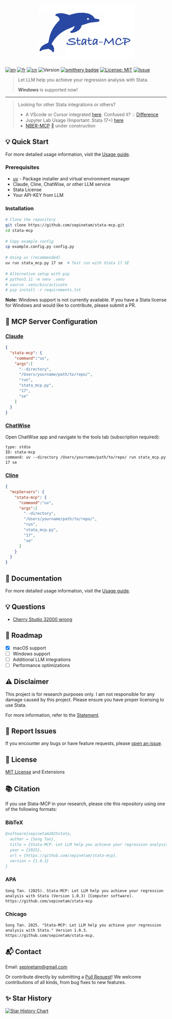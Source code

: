 <h1 align="center">
  <a href="https://www.statamcp.com"><img src="src/img/logo_with_name.jpg" alt="logo" width="300"/></a>
</h1>

[![en](https://img.shields.io/badge/lang-English-red.svg)](README.md)
[![fr](https://img.shields.io/badge/langue-Français-blue.svg)](docs/README/fr/README.md)
[![cn](https://img.shields.io/badge/语言-中文-yellow.svg)](docs/README/cn/README.md)
![Version](https://img.shields.io/badge/version-1.1.0-blue.svg)
[![smithery badge](https://smithery.ai/badge/@SepineTam/stata-mcp)](https://smithery.ai/server/@SepineTam/stata-mcp)
[![License: MIT](https://img.shields.io/badge/License-MIT-yellow.svg)](LICENSE)
[![Issue](https://img.shields.io/badge/Issue-report-green.svg)](https://github.com/sepinetam/stata-mcp/issues/new)


> Let LLM help you achieve your regression analysis with Stata.
> 
> **Windows** is supported now!

---

> Looking for other Stata integrations or others?
>
> - A VScode or Cursor integrated [here](https://github.com/hanlulong/stata-mcp). Confused it? 💡 [Difference](docs/Difference.md)
> - Jupyter Lab Usage (Important: Stata 17+) [here](https://github.com/sepinetam/Jupyter-Stata)
> - [NBER-MCP](https://github.com/sepinetam/NBER-MCP) 🔧 under construction

## 💡 Quick Start
For more detailed usage information, visit the [Usage guide](docs/Usage.md).

### Prerequisites
- [uv](https://github.com/astral-sh/uv) - Package installer and virtual environment manager
- Claude, Cline, ChatWise, or other LLM service
- Stata License
- Your API-KEY from LLM

### Installation
```bash
# Clone the repository
git clone https://github.com/sepinetam/stata-mcp.git
cd stata-mcp

# Copy example config
cp example.config.py config.py

# Using uv (recommended)
uv run stata_mcp.py 17 se  # Test run with Stata 17 SE

# Alternative setup with pip
# python3.11 -m venv .venv
# source .venv/bin/activate
# pip install -r requirements.txt
```

**Note:** Windows support is not currently available. If you have a Stata license for Windows and would like to contribute, please submit a PR.

## 🔧 MCP Server Configuration

### [Claude](https://claude.ai/)
```json
{
  "stata-mcp": {
    "command":"uv",
    "args":[
      "--directory",
      "/Users/yourname/path/to/repo/",
      "run",
      "stata_mcp.py",
      "17",
      "se"
    ]
  }
}
```

### [ChatWise](https://chatwise.app/)
Open ChatWise app and navigate to the tools tab (subscription required):

```
type: stdio
ID: stata-mcp
command: uv --directory /Users/yourname/path/to/repo/ run stata_mcp.py 17 se
```

### [Cline](https://github.com/cline/cline)
```json
{
  "mcpServers": {
    "stata-mcp": {
      "command":"uv",
      "args":[
        "--directory",
        "/Users/yourname/path/to/repo/",
        "run",
        "stata_mcp.py",
        "17",
        "se"
      ]
    }
  }
}
```

## 📝 Documentation
For more detailed usage information, visit the [Usage guide](docs/Usage.md).

## 💡 Questions
- [Cherry Studio 32000 wrong](docs/Questions.md#cherry-studio-32000-wrong)

## 🚀 Roadmap
- [x] macOS support
- [ ] Windows support
- [ ] Additional LLM integrations
- [ ] Performance optimizations

## ⚠️ Disclaimer
This project is for research purposes only. I am not responsible for any damage caused by this project. Please ensure you have proper licensing to use Stata.

For more information, refer to the [Statement](docs/Statement.md).

## 🐛 Report Issues
If you encounter any bugs or have feature requests, please [open an issue](https://github.com/sepinetam/stata-mcp/issues/new).

## 📄 License
[MIT License](License) and Extensions

## 📚 Citation
If you use Stata-MCP in your research, please cite this repository using one of the following formats:

### BibTeX
```bibtex
@software{sepinetam2025stata,
  author = {Song Tan},
  title = {Stata-MCP: Let LLM help you achieve your regression analysis with Stata},
  year = {2025},
  url = {https://github.com/sepinetam/stata-mcp},
  version = {1.0.3}
}
```

### APA
```
Song Tan. (2025). Stata-MCP: Let LLM help you achieve your regression analysis with Stata (Version 1.0.3) [Computer software]. https://github.com/sepinetam/stata-mcp
```

### Chicago
```
Song Tan. 2025. "Stata-MCP: Let LLM help you achieve your regression analysis with Stata." Version 1.0.3. https://github.com/sepinetam/stata-mcp.
```

## 📬 Contact
Email: [sepinetam@gmail.com](mailto:sepinetam@gmail.com)

Or contribute directly by submitting a [Pull Request](https://github.com/sepinetam/stata-mcp/pulls)! We welcome contributions of all kinds, from bug fixes to new features.

## ✨ Star History

[![Star History Chart](https://api.star-history.com/svg?repos=sepinetam/stata-mcp&type=Date)](https://www.star-history.com/#sepinetam/stata-mcp&Date)

